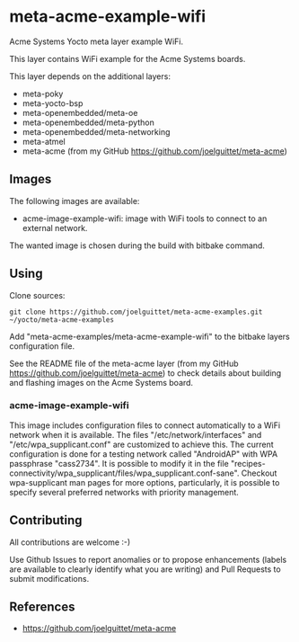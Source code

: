 meta-acme-example-wifi
==

Acme Systems Yocto meta layer example WiFi.

This layer contains WiFi example for the Acme Systems boards.

This layer depends on the additional layers:
* meta-poky
* meta-yocto-bsp
* meta-openembedded/meta-oe
* meta-openembedded/meta-python
* meta-openembedded/meta-networking
* meta-atmel
* meta-acme (from my GitHub https://github.com/joelguittet/meta-acme)


Images
--

The following images are available:
* acme-image-example-wifi: image with WiFi tools to connect to an external network.

The wanted image is chosen during the build with bitbake command.


Using
--

Clone sources:

	git clone https://github.com/joelguittet/meta-acme-examples.git ~/yocto/meta-acme-examples

Add "meta-acme-examples/meta-acme-example-wifi" to the bitbake layers configuration file.

See the README file of the meta-acme layer (from my GitHub https://github.com/joelguittet/meta-acme) to check details about building and flashing images on the Acme Systems board.

### acme-image-example-wifi

This image includes configuration files to connect automatically to a WiFi network when it is available.
The files "/etc/network/interfaces" and "/etc/wpa_supplicant.conf" are customized to achieve this.
The current configuration is done for a testing network called "AndroidAP" with WPA passphrase "cass2734". It is possible to modify it in the file "recipes-connectivity/wpa_supplicant/files/wpa_supplicant.conf-sane".
Checkout wpa-supplicant man pages for more options, particularly, it is possible to specify several preferred networks with priority management.


Contributing
--

All contributions are welcome :-)

Use Github Issues to report anomalies or to propose enhancements (labels are available to clearly identify what you are writing) and Pull Requests to submit modifications.


References
--

* https://github.com/joelguittet/meta-acme
